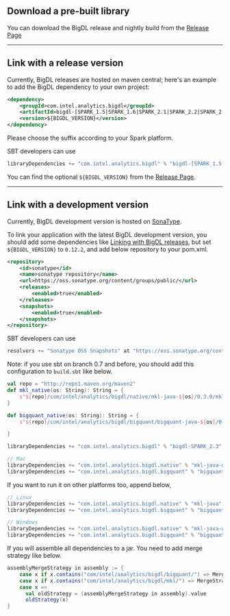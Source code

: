 ## **Download a pre-built library**

You can download the BigDL release and nightly build from the [Release Page](../release-download.md)

---
## **Link with a release version**

Currently, BigDL releases are hosted on maven central; here's an example to add the BigDL dependency to your own project:
```xml
<dependency>
    <groupId>com.intel.analytics.bigdl</groupId>
    <artifactId>bigdl-[SPARK_1.5|SPARK_1.6|SPARK_2.1|SPARK_2.2|SPARK_2.3]</artifactId>
    <version>${BIGDL_VERSION}</version>
</dependency>
```
Please choose the suffix according to your Spark platform.

SBT developers can use
```sbt
libraryDependencies += "com.intel.analytics.bigdl" % "bigdl-[SPARK_1.5|SPARK_1.6|SPARK_2.1|SPARK_2.2|SPARK_2.3]" % "${BIGDL_VERSION}"
```
You can find the optional `${BIGDL_VERSION}` from the [Release Page](../release-download.md).

--- 
## **Link with a development version**

Currently, BigDL development version is hosted on [SonaType](https://oss.sonatype.org/content/groups/public/com/intel/analytics/bigdl/). 

To link your application with the latest BigDL development version, you should add some dependencies like [Linking with BigDL releases](#link-with-a-release-version), but set `${BIGDL_VERSION}` to `0.12.2`, and add below repository to your pom.xml.

```xml
<repository>
    <id>sonatype</id>
    <name>sonatype repository</name>
    <url>https://oss.sonatype.org/content/groups/public/</url>
    <releases>
        <enabled>true</enabled>
    </releases>
    <snapshots>
        <enabled>true</enabled>
    </snapshots>
</repository>
```

SBT developers can use
```sbt
resolvers += "Sonatype OSS Snapshots" at "https://oss.sonatype.org/content/repositories/snapshots"
```
Note: if you use sbt on branch 0.7 and before, you should add this configuration to `build.sbt` like below.

```scala
val repo = "http://repo1.maven.org/maven2"
def mkl_native(os: String): String = {
    s"${repo}/com/intel/analytics/bigdl/native/mkl-java-${os}/0.3.0/mkl-java-${os}-0.3.0.jar"
}

def bigquant_native(os: String): String = {
    s"${repo}/com/intel/analytics/bigdl/bigquant/bigquant-java-${os}/0.3.0/bigquant-java-${os}-0.3.0.jar"

}

libraryDependencies += "com.intel.analytics.bigdl" % "bigdl-SPARK_2.3" % "0.7.0" exclude("com.intel.analytics.bigdl", "bigdl-core") exclude("com.intel.analytics.bigdl.core.dist", "all")

// Mac
libraryDependencies += "com.intel.analytics.bigdl.native" % "mkl-java-mac" % "0.3.0" from mkl_native("mac")
libraryDependencies += "com.intel.analytics.bigdl.bigquant" % "bigquant-java-mac" % "0.3.0" from bigquant_native("mac")

```
If you want to run it on other platforms too, append below,

```scala
// Linux
libraryDependencies += "com.intel.analytics.bigdl.native" % "mkl-java" % "0.3.0"
libraryDependencies += "com.intel.analytics.bigdl.bigquant" % "bigquant-java" % "0.3.0"

// Windows
libraryDependencies += "com.intel.analytics.bigdl.native" % "mkl-java-win64" % "0.3.0" from mkl_native("win64")
libraryDependencies += "com.intel.analytics.bigdl.bigquant" % "bigquant-java-win64" % "0.3.0" from bigquant_native("win64")
```

If you will assemble all dependencies to a jar. You need to add merge strategy like below.


```scala
assemblyMergeStrategy in assembly := {
    case x if x.contains("com/intel/analytics/bigdl/bigquant/") => MergeStrategy.first
    case x if x.contains("com/intel/analytics/bigdl/mkl/") => MergeStrategy.first
    case x =>
      val oldStrategy = (assemblyMergeStrategy in assembly).value
      oldStrategy(x)
}
```
